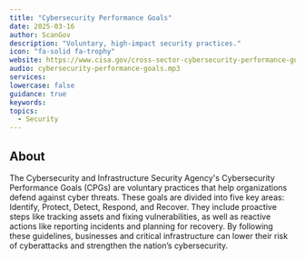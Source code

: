 ```yaml
---
title: "Cybersecurity Performance Goals"
date: 2025-03-16
author: ScanGov
description: "Voluntary, high-impact security practices."
icon: "fa-solid fa-trophy"
website: https://www.cisa.gov/cross-sector-cybersecurity-performance-goals
audio: cybersecurity-performance-goals.mp3
services: 
lowercase: false
guidance: true
keywords: 
topics:
  - Security
---
```


## About

The Cybersecurity and Infrastructure Security Agency's Cybersecurity Performance Goals (CPGs) are voluntary practices that help organizations defend against cyber threats. These goals are divided into five key areas: Identify, Protect, Detect, Respond, and Recover. They include proactive steps like tracking assets and fixing vulnerabilities, as well as reactive actions like reporting incidents and planning for recovery. By following these guidelines, businesses and critical infrastructure can lower their risk of cyberattacks and strengthen the nation’s cybersecurity.